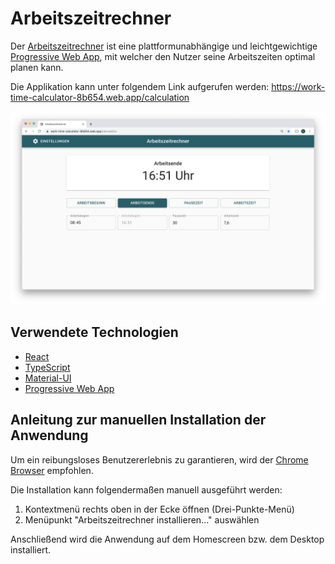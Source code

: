 # Arbeitszeitrechner
Der [Arbeitszeitrechner](https://work-time-calculator-8b654.web.app/calculation) 
ist eine plattformunabhängige und leichtgewichtige 
[Progressive Web App](https://developers.google.com/web/progressive-web-apps/), 
mit welcher den Nutzer seine Arbeitszeiten optimal planen kann.

Die Applikation kann unter folgendem Link aufgerufen werden:
https://work-time-calculator-8b654.web.app/calculation

![](/images/AZR-Desktop-Screenshot.png)

## Verwendete Technologien
- [React](https://reactjs.org/)
- [TypeScript](https://www.typescriptlang.org/)
- [Material-UI](https://material-ui.com/)
- [Progressive Web App](https://developers.google.com/web/progressive-web-apps/)

## Anleitung zur manuellen Installation der Anwendung
Um ein reibungsloses Benutzererlebnis zu garantieren, wird der 
[Chrome Browser](https://www.google.com/intl/de_de/chrome/) empfohlen.

Die Installation kann folgendermaßen manuell ausgeführt werden:
1. Kontextmenü rechts oben in der Ecke öffnen (Drei-Punkte-Menü)
2. Menüpunkt "Arbeitszeitrechner installieren..." auswählen

Anschließend wird die Anwendung auf dem Homescreen bzw. dem Desktop installiert.
